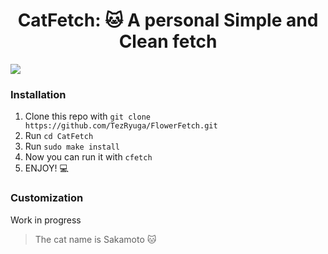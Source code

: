 <div align="center">
<h1>CatFetch: 🐱 A personal Simple and Clean fetch </h1>
</div>

![](https://github.com/MiguelRAvila/CatFetch/blob/master/rsc/preview.png)

### Installation

1. Clone this repo with `git clone https://github.com/TezRyuga/FlowerFetch.git`
2. Run `cd CatFetch`
3. Run `sudo make install`
4. Now you can run it with `cfetch` 
5. ENJOY! 💻

### Customization

Work in progress

> The cat name is Sakamoto 🐱